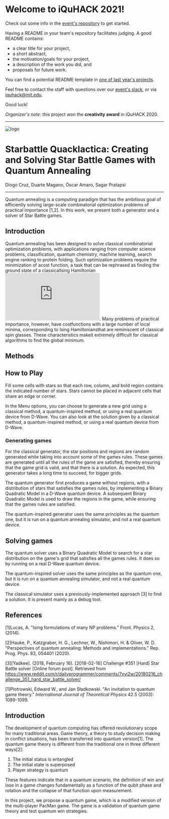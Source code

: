 # Welcome to iQuHACK 2021!
Check out some info in the [event's repository](https://github.com/iQuHACK/2021) to get started.

Having a README in your team's repository facilitates judging. A good README contains:
* a clear title for your project,
* a short abstract,
* the motivation/goals for your project,
* a description of the work you did, and
* proposals for future work.

You can find a potential README template in [one of last year's projects](https://github.com/iQuHACK/QuhacMan).

Feel free to contact the staff with questions over our [event's slack](https://iquhack.slack.com), or via iquhack@mit.edu.

Good luck!


_Organizer's note:_ this project won the **creativity award** in iQuHACK 2020.

---

![logo](logo.png)

# Starbattle Quacklactica: Creating and Solving Star Battle Games with Quantum Annealing 

Diogo Cruz, Duarte Magano, Óscar Amaro, Sagar Pratapsi

---

Quantum annealing is a computing paradigm that has the ambitious goal of efficiently solving large-scale combinatorial optimization problems of practical importance [1,2]. In this work, we present both a generator and a solver of Star Battle games.

## Introduction

Quantum annealing has been designed to solve classical combinatorial optimization problems, with applications ranging from computer science problems, classification, quantum chemistry, machine learning, search engine ranking to protein folding. Such optimization problems require the minimization of acost function, a task that can be rephrased as finding the ground state of a classicalIsing Hamiltonian ![equation](https://latex.codecogs.com/png.latex?H_0). Many problems of practical importance, however, have costfunctions with a large number of local minima, corresponding to Ising Hamiltoniansthat are reminiscent of classical spin glasses. These characteristics makeit extremely difficult for classical algorithms to find the global minimum.

## Methods

## How to Play

Fill some cells with stars so that each row, column, and bold region contains the indicated number of stars. Stars cannot be placed in adjacent cells that share an edge or corner.

In the Menu options, you can choose to generate a new grid using a classical method, a quantum-inspired method, or using a real quantum device from D-Wave. You can also look at the solution given by a classical method, a quantum-inspired method, or using a real quantum device from D-Wave.

### Generating games

For the classical generator, the star positions and regions are random generated while taking into account some of the games rules. These games are generated until all the rules of the game are satisfied, thereby ensuring that the game grid is valid, and that there is a solution. As expected, this generator takes a long time to succeed, for bigger grids.

The quantum generator first produces a game without regions, with a distribution of stars that satisfies the games rules, by implementing a Binary Quadratic Model in a D-Wave quantum device. A subsequent Binary Quadratic Model is used to draw the regions in the game, while ensuring that the games rules are satisfied.

The quantum-inspired generator uses the same principles as the quantum one, but it is run on a quantum annealing simulator, and not a real quantum device.

## Solving games

The quantum solver uses a Binary Quadratic Model to search for a star distribution on the game's grid that satisfies all the games rules. It does so by running on a real D-Wave quantum device.

The quantum-inspired solver uses the same principles as the quantum one, but it is run on a quantum annealing simulator, and not a real quantum device.

The classical simulator uses a previously-implemented approach [3] to find a solution. It is present mainly as a debug tool.

## References



[1]Lucas, A. "Ising formulations of many NP problems." Front. Physics 2, (2014).

[2]Hauke, P., Katzgraber, H. G., Lechner, W., Nishimori, H. & Oliver, W. D. "Perspectives of quantum annealing: Methods and implementations." Rep. Prog. Phys. 83, 054401 (2020).

[3][Yadkee]. (2018, February 16). [2018-02-16] Challenge #351 [Hard] Star Battle solver [Online forum post]. Retrieved from https://www.reddit.com/r/dailyprogrammer/comments/7xyi2w/20180216_challenge_351_hard_star_battle_solver/



[1]Piotrowski, Edward W., and Jan Sładkowski. "An invitation to quantum game theory." _International Journal of Theoretical Physics_ 42.5 (2003): 1089-1099.



## Introduction

The development of quantum computing has offered revolutionary scope for many traditional areas. Game theory, a theory to study decision making in conflict situations, has been transferred into quantum version[1]. The quantum game theory is different from the traditional one in three different ways[2]:

1. The initial status is entangled
2. The initial state is superposed
3. Player strategy is quantum

These features indicate that in a quantum scenario, the definition of win and lose in a game changes fundamentally as a function of the qubit phase and rotation and the collapse of that function upon measurement.

In this project, we propose a quantum game, which is a modified version of the multi-player PacMan game. The game is a validation of quantum game theory and test quantum win strategies.


<!-- ## ToDo:
### Things we would wanna fix/implement but didn't have enough time to do


* Graphics
* More than 2 player support
* Better quantum circuit visualization
* Option to pick between real and simulated quantum simulation as opposed ot editing the source code
* Adding more gates and game mechanics to make it more fun

## Highlights:



*   In our game, the result is quantum. No one knows the results until the measurement.
*    Player can increase their probability of winning, but nothing is guaranteed.
*   During the game, two players are building a quantum circuit together. They try interfering with the result of the entangled qubits to something they desire.
*   In the game, we applied Quantum Random Number Generator to find the type and place of gates. The speeds of Quhacmans change with entangled two qubits circuit.
*   The rule and strategy are quantum. We use Bloch sphere as a win indicator. -->
